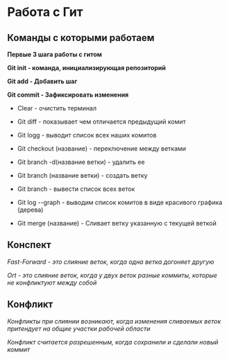 # Работа с Гит

## Команды с которыми работаем

__Первые 3 шага работы с гитом__

**Git init - команда, инициализирующая репозиторий**

**Git add - Добавить шаг**

**Git commit - Зафиксировать изменения**

* Clear - очистить терминал 

* Git diff - показывает чем отличается предыдущий комит

* Git logg - выводит список всех наших комитов

* Git checkout (название) - переключение между ветками

* Git branch -d(название ветки) - удалить ее

* Git branch (название ветки) - создать ветку

* Git branch - вывести список всех веток

* Git log --graph - выводим список  комитов в виде красивого графика (дерева)

* Git merge (название) - Сливает ветку указанную с текущей веткой

## Конспект

*Fast-Forward - это слияние веток, когда одна ветка догоняет другую*

*Ort - это слияние веток, когда у двух веток разные коммиты, которые не конфликтуют между собой*

## Конфликт

*Конфликты при слиянии возникают, когда изменения сливаемых веток притендует на общие участки рабочей области*

*Конфликт считается разрешенным, когда сохранили и сделали новый коммит*

